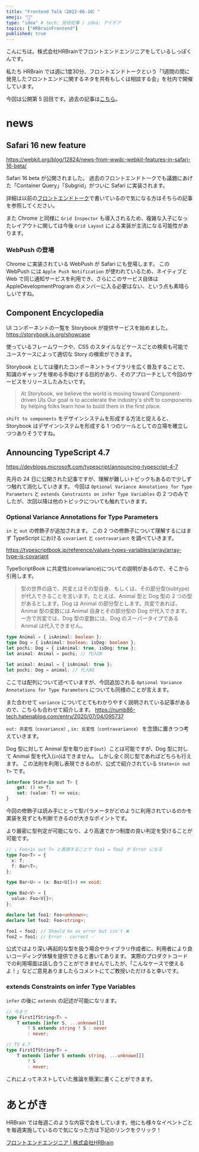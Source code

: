 ```yaml
---
title: "Frontend Talk（2022-06-10）"
emoji: "🧠"
type: "idea" # tech: 技術記事 / idea: アイデア
topics: ["HRBrainFrontend"]
published: true
---
```


<!-- prettier-ignore-start -->
<!-- textlint-disable -->
こんにちは。株式会社HRBrainでフロントエンドエンジニアをしているしっぽくんです。

私たち HRBrain では週に1度30分、フロントエンドトークという「1週間の間に発見したフロントエンドに関するネタを共有もしくは相談する会」を社内で開催しています。  

今回は公開第 5 回目です。過去の記事は[こちら](https://zenn.dev/topics/hrbrainfrontend)。
<!-- textlint-enable -->
<!-- prettier-ignore-end -->

# news

## Safari 16 new feature

https://webkit.org/blog/12824/news-from-wwdc-webkit-features-in-safari-16-beta/

Safari 16 beta が公開されました。
過去のフロントエンドトークでも議題にあげた「Container Query」「Subgrid」がついに Safari に実装されます。

詳細は以前の[フロントエンドトーク](https://zenn.dev/hrbrain/articles/frontend-talk-2022-05-20)で書いているので気になる方はそちらの記事を参照してください。

また Chrome と同様に `Grid Inspector` も導入されるため、複雑な入子になったレイアウトに関しては今後 `Grid Layout` による実装が主流になる可能性があります。

### WebPush の登場

Chrome に実装されている WebPush が Safari にも登場します。
この WebPush には `Apple Push Notification` が使われているため、ネイティブと Web で同じ通知サービスを利用でき、さらにこのサービス自体は AppleDevelopmentProgram のメンバーに入る必要はない、という点も素晴らしいですね。

## Component Encyclopedia

UI コンポーネントの一覧を Storybook が提供サービスを始めました。
https://storybook.js.org/showcase

使っているフレームワークや、CSS のスタイルなどケースごとの検索も可能でユースケースによって適切な Story の検索ができます。

Storybook としては優れたコンポーネントライブラリを広く普及することで、知識のギャップを埋める手助けする目的があり、そのアプローチとして今回のサービスをリリースしたみたいです。

> At Storybook, we believe the world is moving toward Component-driven UIs
> Our goal is to accelerate the industry's shift to components by helping folks learn how to build them in the first place.

`shift to components` をデザインシステムを形成する方法と捉えると、Storybook はデザインシステムを形成する 1 つのツールとしての立場を確立しつつありそうですね。

## Announcing TypeScript 4.7

https://devblogs.microsoft.com/typescript/announcing-typescript-4-7

先月の 24 日に公開された記事ですが、理解が難しいトピックもあるので少しずつ触れて消化していきます。
今回は `Optional Variance Annotations for Type Parameters` と `extends Constraints on infer Type Variables` の 2 つのみでしたが、次回以降は他のトピックについても触れていきます。

### Optional Variance Annotations for Type Parameters

`in` と `out` の修飾子が追加されます。
この 2 つの修飾子について理解するにはまず TypeScript における `covariant` と `contravariant` を調べていきます。

https://typescriptbook.jp/reference/values-types-variables/array/array-type-is-covariant

TypeScriptBook に共変性(convariance)についての説明があるので、そこから引用します。

> 型の世界の話で、共変とはその型自身、もしくは、その部分型(subtype)が代入できることを言います。たとえば、Animal 型と Dog 型の 2 つの型があるとします。Dog は Animal の部分型とします。共変であれば、Animal 型の変数には Animal 自身とその部分型の Dog が代入できます。
> 一方で共変では、Dog 型の変数には、Dog のスーパータイプである Animal は代入できません。

```ts
type Animal = { isAnimal: boolean };
type Dog = { isAnimal: boolean; isDog: boolean };
let pochi: Dog = { isAnimal: true, isDog: true };
let animal: Animal = pochi; // 代入OK

let animal: Animal = { isAnimal: true };
let pochi: Dog = animal; // 代入NG
```

ここでは配列について述べていますが、今回追加される `Optional Variance Annotations for Type Parameters` についても同様のことが言えます。

また合わせて `variance` についてとてもわかりやすく説明されている記事があるので、こちらも合わせて紹介します。
https://numb86-tech.hatenablog.com/entry/2020/07/04/095737

`out: 共変性（covariance）`, `in: 反変性（contravariance）` を念頭に置きつつ考えていきます。

Dog 型に対して Animal 型を取り出す(`out`）ことは可能ですが、Dog 型に対して Animal 型を代入(`in`)はできません。
しかし全く同じ型であればどちらも行えます。
この法則を利用し表現できるのが、公式で紹介されている `State<in out T>` です。

```ts
interface State<in out T> {
    get: () => T;
    set: (value: T) => vois;
}
```

今回の修飾子は読み手にとって型パラメータがどのように利用されているのかを実装を見ずとも判断できるのが大きなポイントです。

より厳密に型判定が可能になり、より高速でかつ制度の良い判定を受けることが可能です。

```ts
// ↓ Foo<in out T> と表現することで foo1 = foo2 が Error になる
type Foo<T> = {
  x: T;
  f: Bar<T>;
};

type Bar<U> = (x: Baz<U[]>) => void;

type Baz<V> = {
  value: Foo<V[]>;
};

declare let foo1: Foo<unknown>;
declare let foo2: Foo<string>;

foo1 = foo2; // Should be an error but isn't ❌
foo2 = foo1; // Error - correct ✅
```

公式ではより深い再起的な型を扱う場合やライブラリ作成者に、利用者により良いコーディング体験を提供できると書いてあります。
実際のプロダクトコードでの利用場面は話し合うことができませんでしたが、「こんなケースで使えるよ！」などご意見ありましたらコメントにてご教授いただけると幸いです。

### extends Constraints on infer Type Variables

`infer` の後に `extends` の記述が可能になリます。

```ts
// 今まで
type FirstIfString<T> =
    T extends [infer S, ...unknown[]]
        ? S extends string ? S : never
        : never;

// TS 4.7
type FirstIfString<T> =
    T extends [infer S extends string, ...unknown[]]
        ? S
        : never;
```

これによってネストしていた推論を簡潔に書くことができます。

<!-- prettier-ignore-start -->
<!-- textlint-disable -->
# あとがき
HRBrain では毎週このような内容で会をしています。他にも様々なイベントごとを毎週実施しているので気になった方は下記のリンクをクリック！

[フロントエンドエンジニア | 株式会社HRBrain](https://hrmos.co/pages/hrbrain/jobs/2110210)
<!-- textlint-enable -->
<!-- prettier-ignore-end -->
